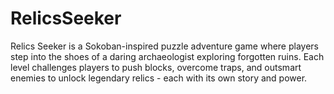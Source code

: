 # RelicsSeeker
Relics Seeker is a Sokoban-inspired puzzle adventure game where players step into the shoes of a daring archaeologist exploring forgotten ruins. Each level challenges players to push blocks, overcome traps, and outsmart enemies to unlock legendary relics - each with its own story and power.
